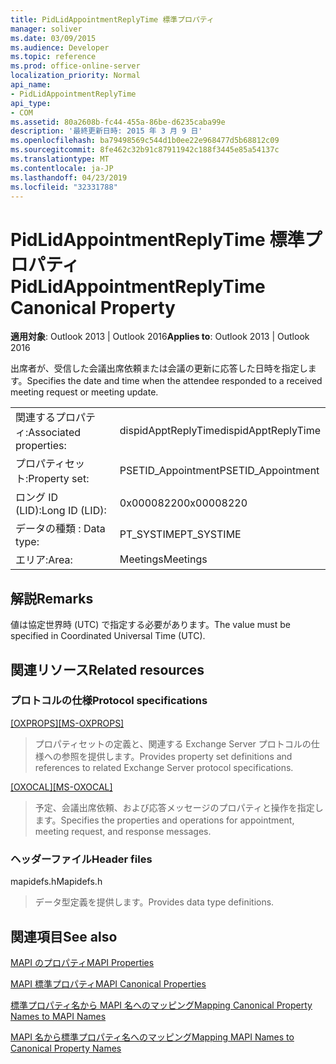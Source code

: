 ```yaml
---
title: PidLidAppointmentReplyTime 標準プロパティ
manager: soliver
ms.date: 03/09/2015
ms.audience: Developer
ms.topic: reference
ms.prod: office-online-server
localization_priority: Normal
api_name:
- PidLidAppointmentReplyTime
api_type:
- COM
ms.assetid: 80a2608b-fc44-455a-86be-d6235caba99e
description: '最終更新日時: 2015 年 3 月 9 日'
ms.openlocfilehash: ba79498569c544d1b0ee22e968477d5b68812c09
ms.sourcegitcommit: 8fe462c32b91c87911942c188f3445e85a54137c
ms.translationtype: MT
ms.contentlocale: ja-JP
ms.lasthandoff: 04/23/2019
ms.locfileid: "32331788"
---
```

# <a name="pidlidappointmentreplytime-canonical-property"></a><span data-ttu-id="cd3df-103">PidLidAppointmentReplyTime 標準プロパティ</span><span class="sxs-lookup"><span data-stu-id="cd3df-103">PidLidAppointmentReplyTime Canonical Property</span></span>

  
  
<span data-ttu-id="cd3df-104">**適用対象**: Outlook 2013 | Outlook 2016</span><span class="sxs-lookup"><span data-stu-id="cd3df-104">**Applies to**: Outlook 2013 | Outlook 2016</span></span> 
  
<span data-ttu-id="cd3df-105">出席者が、受信した会議出席依頼または会議の更新に応答した日時を指定します。</span><span class="sxs-lookup"><span data-stu-id="cd3df-105">Specifies the date and time when the attendee responded to a received meeting request or meeting update.</span></span>
  
|||
|:-----|:-----|
|<span data-ttu-id="cd3df-106">関連するプロパティ:</span><span class="sxs-lookup"><span data-stu-id="cd3df-106">Associated properties:</span></span>  <br/> |<span data-ttu-id="cd3df-107">dispidApptReplyTime</span><span class="sxs-lookup"><span data-stu-id="cd3df-107">dispidApptReplyTime</span></span>  <br/> |
|<span data-ttu-id="cd3df-108">プロパティセット:</span><span class="sxs-lookup"><span data-stu-id="cd3df-108">Property set:</span></span>  <br/> |<span data-ttu-id="cd3df-109">PSETID_Appointment</span><span class="sxs-lookup"><span data-stu-id="cd3df-109">PSETID_Appointment</span></span>  <br/> |
|<span data-ttu-id="cd3df-110">ロング ID (LID):</span><span class="sxs-lookup"><span data-stu-id="cd3df-110">Long ID (LID):</span></span>  <br/> |<span data-ttu-id="cd3df-111">0x00008220</span><span class="sxs-lookup"><span data-stu-id="cd3df-111">0x00008220</span></span>  <br/> |
|<span data-ttu-id="cd3df-112">データの種類 : </span><span class="sxs-lookup"><span data-stu-id="cd3df-112">Data type:</span></span>  <br/> |<span data-ttu-id="cd3df-113">PT_SYSTIME</span><span class="sxs-lookup"><span data-stu-id="cd3df-113">PT_SYSTIME</span></span>  <br/> |
|<span data-ttu-id="cd3df-114">エリア:</span><span class="sxs-lookup"><span data-stu-id="cd3df-114">Area:</span></span>  <br/> |<span data-ttu-id="cd3df-115">Meetings</span><span class="sxs-lookup"><span data-stu-id="cd3df-115">Meetings</span></span>  <br/> |
   
## <a name="remarks"></a><span data-ttu-id="cd3df-116">解説</span><span class="sxs-lookup"><span data-stu-id="cd3df-116">Remarks</span></span>

<span data-ttu-id="cd3df-117">値は協定世界時 (UTC) で指定する必要があります。</span><span class="sxs-lookup"><span data-stu-id="cd3df-117">The value must be specified in Coordinated Universal Time (UTC).</span></span>
  
## <a name="related-resources"></a><span data-ttu-id="cd3df-118">関連リソース</span><span class="sxs-lookup"><span data-stu-id="cd3df-118">Related resources</span></span>

### <a name="protocol-specifications"></a><span data-ttu-id="cd3df-119">プロトコルの仕様</span><span class="sxs-lookup"><span data-stu-id="cd3df-119">Protocol specifications</span></span>

<span data-ttu-id="cd3df-120">[[OXPROPS]](https://msdn.microsoft.com/library/f6ab1613-aefe-447d-a49c-18217230b148%28Office.15%29.aspx)</span><span class="sxs-lookup"><span data-stu-id="cd3df-120">[[MS-OXPROPS]](https://msdn.microsoft.com/library/f6ab1613-aefe-447d-a49c-18217230b148%28Office.15%29.aspx)</span></span>
  
> <span data-ttu-id="cd3df-121">プロパティセットの定義と、関連する Exchange Server プロトコルの仕様への参照を提供します。</span><span class="sxs-lookup"><span data-stu-id="cd3df-121">Provides property set definitions and references to related Exchange Server protocol specifications.</span></span>
    
<span data-ttu-id="cd3df-122">[[OXOCAL]](https://msdn.microsoft.com/library/09861fde-c8e4-4028-9346-e7c214cfdba1%28Office.15%29.aspx)</span><span class="sxs-lookup"><span data-stu-id="cd3df-122">[[MS-OXOCAL]](https://msdn.microsoft.com/library/09861fde-c8e4-4028-9346-e7c214cfdba1%28Office.15%29.aspx)</span></span>
  
> <span data-ttu-id="cd3df-123">予定、会議出席依頼、および応答メッセージのプロパティと操作を指定します。</span><span class="sxs-lookup"><span data-stu-id="cd3df-123">Specifies the properties and operations for appointment, meeting request, and response messages.</span></span>
    
### <a name="header-files"></a><span data-ttu-id="cd3df-124">ヘッダーファイル</span><span class="sxs-lookup"><span data-stu-id="cd3df-124">Header files</span></span>

<span data-ttu-id="cd3df-125">mapidefs.h</span><span class="sxs-lookup"><span data-stu-id="cd3df-125">Mapidefs.h</span></span>
  
> <span data-ttu-id="cd3df-126">データ型定義を提供します。</span><span class="sxs-lookup"><span data-stu-id="cd3df-126">Provides data type definitions.</span></span>
    
## <a name="see-also"></a><span data-ttu-id="cd3df-127">関連項目</span><span class="sxs-lookup"><span data-stu-id="cd3df-127">See also</span></span>



[<span data-ttu-id="cd3df-128">MAPI のプロパティ</span><span class="sxs-lookup"><span data-stu-id="cd3df-128">MAPI Properties</span></span>](mapi-properties.md)
  
[<span data-ttu-id="cd3df-129">MAPI 標準プロパティ</span><span class="sxs-lookup"><span data-stu-id="cd3df-129">MAPI Canonical Properties</span></span>](mapi-canonical-properties.md)
  
[<span data-ttu-id="cd3df-130">標準プロパティ名から MAPI 名へのマッピング</span><span class="sxs-lookup"><span data-stu-id="cd3df-130">Mapping Canonical Property Names to MAPI Names</span></span>](mapping-canonical-property-names-to-mapi-names.md)
  
[<span data-ttu-id="cd3df-131">MAPI 名から標準プロパティ名へのマッピング</span><span class="sxs-lookup"><span data-stu-id="cd3df-131">Mapping MAPI Names to Canonical Property Names</span></span>](mapping-mapi-names-to-canonical-property-names.md)

